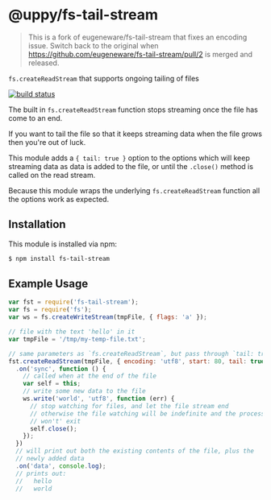# @uppy/fs-tail-stream

> This is a fork of eugeneware/fs-tail-stream that fixes an encoding issue.
> Switch back to the original when https://github.com/eugeneware/fs-tail-stream/pull/2 is merged and released.

`fs.createReadStream` that supports ongoing tailing of files

[![build status](https://secure.travis-ci.org/eugeneware/fs-tail-stream.png)](http://travis-ci.org/eugeneware/fs-tail-stream)

The built in `fs.createReadStream` function stops streaming once the file has
come to an end.

If you want to tail the file so that it keeps streaming data when the file grows
then you're out of luck.

This module adds a `{ tail: true }` option to the options which will keep
streaming data as data is added to the file, or until the `.close()` method
is called on the read stream.

Because this module wraps the underlying `fs.createReadStream` function all
the options work as expected.

## Installation

This module is installed via npm:

``` bash
$ npm install fs-tail-stream
```

## Example Usage

``` js
var fst = require('fs-tail-stream');
var fs = require('fs');
var ws = fs.createWriteStream(tmpFile, { flags: 'a' });

// file with the text 'hello' in it
var tmpFile = '/tmp/my-temp-file.txt';

// same parameters as `fs.createReadStream`, but pass through `tail: true`
fst.createReadStream(tmpFile, { encoding: 'utf8', start: 80, tail: true })
  .on('sync', function () {
    // called when at the end of the file
    var self = this;
    // write some new data to the file
    ws.write('world', 'utf8', function (err) {
      // stop watching for files, and let the file stream end
      // otherwise the file watching will be indefinite and the process
      // won't' exit
      self.close();
    });
  })
  // will print out both the existing contents of the file, plus the
  // newly added data
  .on('data', console.log);
  // prints out:
  //   hello
  //   world
```
